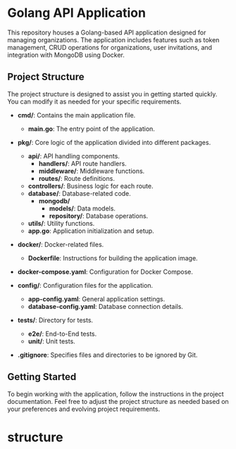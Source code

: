 # Golang API Application

This repository houses a Golang-based API application designed for managing organizations. The application includes features such as token management, CRUD operations for organizations, user invitations, and integration with MongoDB using Docker.

## Project Structure

The project structure is designed to assist you in getting started quickly. You can modify it as needed for your specific requirements.

- **cmd/**: Contains the main application file.
  - **main.go**: The entry point of the application.

- **pkg/**: Core logic of the application divided into different packages.
  - **api/**: API handling components.
    - **handlers/**: API route handlers.
    - **middleware/**: Middleware functions.
    - **routes/**: Route definitions.
  - **controllers/**: Business logic for each route.
  - **database/**: Database-related code.
    - **mongodb/**
      - **models/**: Data models.
      - **repository/**: Database operations.
  - **utils/**: Utility functions.
  - **app.go**: Application initialization and setup.

- **docker/**: Docker-related files.
  - **Dockerfile**: Instructions for building the application image.

- **docker-compose.yaml**: Configuration for Docker Compose.

- **config/**: Configuration files for the application.
  - **app-config.yaml**: General application settings.
  - **database-config.yaml**: Database connection details.

- **tests/**: Directory for tests.
  - **e2e/**: End-to-End tests.
  - **unit/**: Unit tests.

- **.gitignore**: Specifies files and directories to be ignored by Git.

## Getting Started

To begin working with the application, follow the instructions in the project documentation. Feel free to adjust the project structure as needed based on your preferences and evolving project requirements.
# structure
